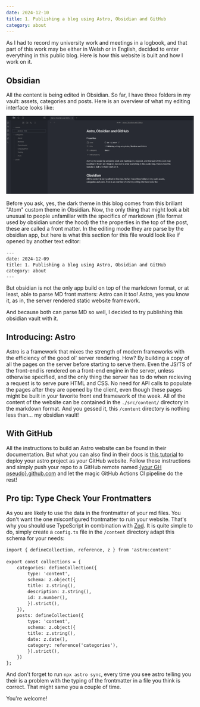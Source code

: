 ```yaml
---
date: 2024-12-10
title: 1. Publishing a blog using Astro, Obsidian and GitHub
category: about
---
```

As I had to record my university work and meetings in a logbook, and that part of this work may be either in Welsh or in English, decided to enter everything in this public blog. Here is how this website is built and how I work on it.

## Obsidian
All the content is being edited in Obsidian. So far, I have three folders in my vault: assets, categories and posts. Here is an overview of what my editing interface looks like:

![gg](../assets/obsidian.png)

Before you ask, yes, the dark theme in this blog comes from this brillant "Atom" custom theme in Obsidian. Now, the only thing that might look a bit unusual to people unfamiliar with the specifics of markdown (file format used by obsidian under the hood) the the properties in the top of the post, these are called a front matter. In the editing mode they are parse by the obsidian app, but here is what this section for this file would look like if opened by another text editor:

```
---
date: 2024-12-09
title: 1. Publishing a blog using Astro, Obsidian and GitHub
category: about
---
```

But obsidian is not the only app build on top of the markdown format, or at least, able to parse MD front matters: Astro can it too! 
Astro, yes you know it, as in, the server rendered static website framework.

And because both can parse MD so well, I decided to try publishing this obsidian vault with it.

## Introducing: Astro
Astro is a framework that mixes the strength of modern frameworks with the efficiency of the good ol' server rendering. How? By building a copy of all the pages on the server before starting to serve them. Even the JS/TS of the front-end is rendered on a front-end engine in the server, unless otherwise specified, and the only thing the server has to do when recieving a request is to serve pure HTML and CSS. No need for API calls to populate the pages after they are opened by the client, even though these pages might be built in your favorite front end framework of the week.
All of the content of the website can be contained in the `./src/content/` directory in the markdown format. And you gessed it, this `/content` directory is nothing less than... my obsidian vault! 

## With GitHub
All the instructions to build an Astro website can be found in their documentation. But what you can also find in their docs is [this tutorial](https://docs.astro.build/en/guides/deploy/github/) to deploy your astro project as your GitHub website.
Follow these instructions and simply push your repo to a GitHub remote named [{your GH pseudo}.github.com](https://pages.github.com/) and let the magic GitHub Actions CI pipeline do the rest! 

## Pro tip: Type Check Your Frontmatters
As you are likely to use the data in the frontmatter of your md files. You don't want the one misconfigured frontmatter to ruin your website. That's why you should use TypeScript in combination with [Zod](https://zod.dev/). It is quite simple to do, simply create a `config.ts` file in the `/content` directory adapt this schema for your needs:

```TS
import { defineCollection, reference, z } from 'astro:content'

export const collections = {
	categories: defineCollection({
		type: 'content',
		schema: z.object({
		title: z.string(),
		description: z.string(),
		id: z.number(),
		}).strict(),
	}),
	posts: defineCollection({
		type: 'content',
		schema: z.object({
		title: z.string(),
		date: z.date(),
		category: reference('categories'),
		}).strict(),
	})
};
```

And don't forget to run `npx astro sync`, every time you see astro telling you their is a problem with the typing of the frontmatter in a file you think is correct. That might same you a couple of time.

You're welcome!